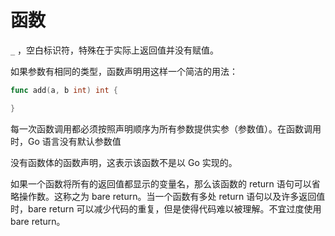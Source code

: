 # 函数

`_` ，空白标识符，特殊在于实际上返回值并没有赋值。

如果参数有相同的类型，函数声明用这样一个简洁的用法：

```go
func add(a, b int) int {

}
```

每一次函数调用都必须按照声明顺序为所有参数提供实参（参数值）。在函数调用时，Go 语言没有默认参数值

没有函数体的函数声明，这表示该函数不是以 Go 实现的。

如果一个函数将所有的返回值都显示的变量名，那么该函数的 return 语句可以省略操作数。这称之为 bare return。当一个函数有多处 return 语句以及许多返回值时，bare return 可以减少代码的重复，但是使得代码难以被理解。不宜过度使用 bare return。
